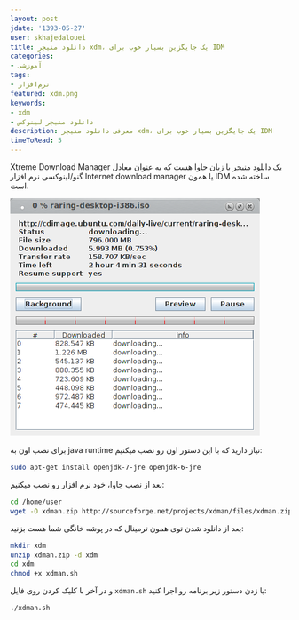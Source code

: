 ```yaml
---
layout: post
jdate: '1393-05-27'
user: skhajedalouei
title: دانلود منیجر xdm، یک جایگزین بسیار خوب برای IDM
categories:
- آموزشی
tags:
- نرم‌افزار
featured: xdm.png
keywords:
- xdm
- دانلود منیجر لینوکس
description: معرفی دانلود منیجر xdm، یک جایگزین بسیار خوب برای IDM
timeToRead: 5
---
```


Xtreme Download Manager یک دانلود منیجر با زبان جاوا هست که به عنوان معادل گنو/لینوکسی نرم افزار Internet download manager یا همون IDM ساخته شده است.

![xdm](/images/di-KQD8.png)

برای نصب اون به java runtime نیاز دارید که با این دستور اون رو نصب میکنیم:

```sh
sudo apt-get install openjdk-7-jre openjdk-6-jre
```

بعد از نصب جاوا، خود نرم افزار رو نصب میکنیم:

```sh
cd /home/user
wget -O xdman.zip http://sourceforge.net/projects/xdman/files/xdman.zip/download
```

بعد از دانلود شدن توی همون ترمینال که در پوشه خانگی شما هست بزنید:

```sh
mkdir xdm
unzip xdman.zip -d xdm
cd xdm
chmod +x xdman.sh
```

و در آخر با کلیک کردن روی فایل `xdman.sh` یا زدن دستور زیر برنامه رو اجرا کنید:

```sh
./xdman.sh
```